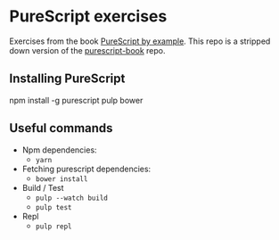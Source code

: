 # PureScript exercises

Exercises from the book [PureScript by example](https://leanpub.com/purescript/read). This repo is a stripped down version of the [purescript-book](https://github.com/paf31/purescript-book) repo.

## Installing PureScript

npm install -g purescript pulp bower

## Useful commands

* Npm dependencies:
  * `yarn`
* Fetching purescript dependencies:
  * `bower install`
* Build / Test
  * `pulp --watch build`
  * `pulp test`
* Repl
  * `pulp repl`